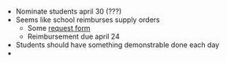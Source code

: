 - Nominate students april 30 (???)
- Seems like school reimburses supply orders
	- Some [request form ](https://docs.google.com/forms/d/e/1FAIpQLScqroi-HwI6DlwST162pXHqdmUtIiDXBAsVsLHFL212d9yutA/viewform)
	- Reimbursement due april 24
- Students should have something demonstrable done each day
- 